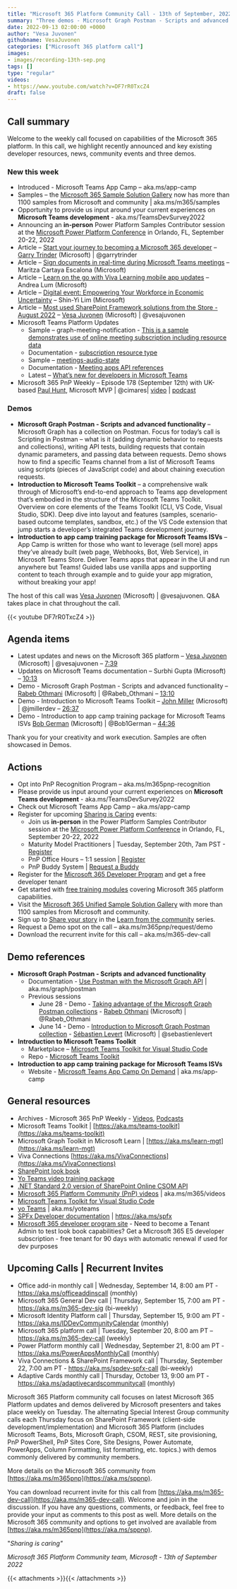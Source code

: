 ```yaml
---
title: "Microsoft 365 Platform Community Call - 13th of September, 2022"
summary: "Three demos - Microsoft Graph Postman - Scripts and advanced functionality, Introduction to Microsoft Teams Toolkit, and Introduction to app camp training package for Microsoft Teams ISVs. Delivered 5 articles, 2 Microsoft Teams samples and PnP Weekly this week."
date: 2022-09-13 02:00:00 +0000
author: "Vesa Juvonen"
githubname: VesaJuvonen
categories: ["Microsoft 365 platform call"]
images:
- images/recording-13th-sep.png
tags: []
type: "regular"
videos:
- https://www.youtube.com/watch?v=DF7rR0TxcZ4
draft: false
---
```


## Call summary

Welcome to the weekly call focused on capabilities of the Microsoft 365 platform.  In this call, we highlight recently announced and key existing developer resources, news, community events and three demos.

### New this week

* Introduced - Microsoft Teams App Camp – aka.ms/app-camp
* Samples – the [Microsoft 365 Sample Solution Gallery](https://adoption.microsoft.com/sample-solution-gallery) now has more than 1100 samples from Microsoft and community \| aka.ms/m365/samples
* Opportunity to provide us input around your current experiences on **Microsoft Teams development** - aka.ms/TeamsDevSurvey2022
* Announcing an **in-person** Power Platform Samples Contributor session at the [Microsoft Power Platform Conference](https://techcommunity.microsoft.com/t5/microsoft-sharepoint-blog/power-platform-conference-learn-about-collab-apps-and-more/ba-p/3574306) in Orlando, FL, September 20-22, 2022
* Article – [Start your journey to becoming a Microsoft 365 developer](https://devblogs.microsoft.com/microsoft365dev/start-your-journey-to-becoming-a-microsoft-365-developer/) – [Garry Trinder](https://twitter.com/garrytrinder) (Microsoft) \| @garrytrinder
* Article – [Sign documents in real-time during Microsoft Teams meetings](https://techcommunity.microsoft.com/t5/microsoft-teams-blog/sign-documents-in-real-time-during-microsoft-teams-meetings/ba-p/3622528) – Maritza Cartaya Escalona (Microsoft)
* Article – [Learn on the go with Viva Learning mobile app updates](https://techcommunity.microsoft.com/t5/microsoft-viva-blog/learn-on-the-go-with-viva-learning-mobile-app-updates/ba-p/3620078) – Andrea Lum (Microsoft)
* Article – [Digital event: Empowering Your Workforce in Economic Uncertainty](https://techcommunity.microsoft.com/t5/microsoft-viva-blog/digital-event-empowering-your-workforce-in-economic-uncertainty/ba-p/3615144) – Shin-Yi Lim (Microsoft)
* Article – [Most used SharePoint Framework solutions from the Store - August 2022](https://techcommunity.microsoft.com/t5/microsoft-sharepoint-blog/most-used-sharepoint-framework-solutions-from-the-store-august/ba-p/3619482) – [Vesa Juvonen](https://twitter.com/vesajuvonen) (Microsoft) \| @vesajuvonen
* Microsoft Teams Platform Updates
    * Sample – graph-meeting-notification - [This is a sample demonstrates use of online meeting subscription including resource data](https://github.com/OfficeDev/Microsoft-Teams-Samples/tree/main/samples/graph-meeting-notification/csharp)
    * Documentation - [subscription resource type](https://learn.microsoft.com/graph/api/resources/subscription?view=graph-rest-1.0)
    * Sample – [meetings-audio-state](https://github.com/OfficeDev/Microsoft-Teams-Samples/tree/main/samples/meetings-audio-state/nodejs)
    * Documentation - [Meeting apps API references](https://learn.microsoft.com/microsoftteams/platform/apps-in-teams-meetings/api-references?tabs=dotnet)
    * Latest – [What’s new for developers in Microsoft Teams](https://learn.microsoft.com/microsoftteams/platform/whats-new)
* Microsoft 365 PnP Weekly – Episode 178 (September 12th) with UK-based [Paul Hunt](https://twitter.com/cimares), Microsoft MVP \| @cimares\| [video](https://pnp.github.io/blog/microsoft-365-pnp-weekly/episode-178/) \| [podcast](https://www.podbean.com/media/share/pb-h8ads-12c134e)


### Demos

* **Microsoft Graph Postman - Scripts and advanced functionality** – Microsoft Graph has a collection on Postman. Focus for today’s call is Scripting in Postman – what is it (adding dynamic behavior to requests and collections), writing API tests, building requests that contain dynamic parameters, and passing data between requests. Demo shows how to find a specific Teams channel from a list of Microsoft Teams using scripts (pieces of JavaScript code) and about chaining execution requests.
* **Introduction to Microsoft Teams Toolkit** – a comprehensive walk through of Microsoft’s end-to-end approach to Teams app development that’s embodied in the structure of the Microsoft Teams Toolkit. Overview on core elements of the Teams Toolkit (CLI, VS Code, Visual Studio, SDK). Deep dive into layout and features (samples, scenario-based outcome templates, sandbox, etc.) of the VS Code extension that jump starts a developer’s integrated Teams development journey.
* **Introduction to app camp training package for Microsoft Teams ISVs** – App Camp is written for those who want to leverage (sell more) apps they’ve already built (web page, Webhooks, Bot, Web Service), in Microsoft Teams Store. Deliver Teams apps that appear in the UI and run anywhere but Teams! Guided labs use vanilla apps and supporting content to teach through example and to guide your app migration, without breaking your app!

The host of this call was [Vesa Juvonen](https://twitter.com/vesajuvonen) (Microsoft) \| @vesajuvonen. Q&A takes place in chat throughout the call.

{{< youtube DF7rR0TxcZ4 >}}

## Agenda items

* Latest updates and news on the Microsoft 365 platform – [Vesa Juvonen](https://twitter.com/vesajuvonen) (Microsoft) \| @vesajuvonen – [7:39](https://youtu.be/DF7rR0TxcZ4?t=459)
* Updates on Microsoft Teams documentation – Surbhi Gupta (Microsoft) – [10:13](https://youtu.be/DF7rR0TxcZ4?t=613)
* Demo - Microsoft Graph Postman - Scripts and advanced functionality – [Rabeb Othmani](https://twitter.com/Rabeb_Othmani) (Microsoft) \| @Rabeb_Othmani – [13:10](https://youtu.be/DF7rR0TxcZ4?t=790)
* Demo - Introduction to Microsoft Teams Toolkit – [John Miller](https://twitter.com/jmillerdev) (Microsoft) \| @jmillerdev – [26:37](https://youtu.be/DF7rR0TxcZ4?t=1597)
* Demo - Introduction to app camp training package for Microsoft Teams ISVs [Bob German](https://twitter.com/Bob1German) (Microsoft) \| @Bob1German – [44:36](https://youtu.be/DF7rR0TxcZ4?t=2676)

Thank you for your creativity and work execution. Samples are often showcased in Demos.


## Actions

* Opt into PnP Recognition Program – aka.ms/m365pnp-recognition
* Please provide us input around your current experiences on **Microsoft Teams development** - aka.ms/TeamsDevSurvey2022
* Check out Microsoft Teams App Camp – aka.ms/app-camp
* Register for upcoming [Sharing is Caring](https://pnp.github.io/sharing-is-caring/) events:
    * Join us **in-person** in the Power Platform Samples Contributor session at the [Microsoft Power Platform Conference](https://techcommunity.microsoft.com/t5/microsoft-sharepoint-blog/power-platform-conference-learn-about-collab-apps-and-more/ba-p/3574306) in Orlando, FL, September 20-22, 2022
    * Maturity Model Practitioners \| Tuesday, September 20th, 7am PST - [Register](https://forms.office.com/Pages/ResponsePage.aspx?id=KtIy2vgLW0SOgZbwvQuRaXDXyCl9DkBHq4A2OG7uLpdUODY3NVRFQ0E4SFg5WlI1TU83WFJQRklZSy4u)
    * PnP Office Hours – 1:1 session \| [Register](https://outlook.office365.com/owa/calendar/PnPSharingisCaring@warner.digital/bookings/)
    * PnP Buddy System \| [Request a Buddy](https://forms.office.com/Pages/ResponsePage.aspx?id=KtIy2vgLW0SOgZbwvQuRaXDXyCl9DkBHq4A2OG7uLpdUMjRRUVg4NElZUUJLTEY1TVVSVDJFRFpLRS4u)
* Register for the [Microsoft 365 Developer Program](https://aka.ms/m365/devprogram) and get a free developer tenant
* Get started with [free training modules](https://aka.ms/m365/dev/learn) covering Microsoft 365 platform capabilities.
* Visit the [Microsoft 365 Unified Sample Solution Gallery](https://adoption.microsoft.com/sample-solution-gallery) with more than 1100 samples from Microsoft and community.
* Sign up to [Share your story](https://aka.ms/share-your-story) in the [Learn from the community](https://aka.ms/LearnFromTheCommunity/ThisWeek) series.
* Request a Demo spot on the call – aka.ms/m365pnp/request/demo
* Download the recurrent invite for this call – aka.ms/m365-dev-call

## Demo references

* **Microsoft Graph Postman - Scripts and advanced functionality**
    * Documentation - [Use Postman with the Microsoft Graph API](https://learn.microsoft.com/graph/use-postman) \| aka.ms/graph/postman
    * Previous sessions
        * June 28 - Demo - [Taking advantage of the Microsoft Graph Postman collections](https://youtu.be/DlGcsPu9XfA) - [Rabeb Othmani](https://twitter.com/Rabeb_Othmani) (Microsoft) \| @Rabeb_Othmani
        * June 14 - Demo - [Introduction to Microsoft Graph Postman collection](https://youtu.be/y9FsUBzCRF8?t=2232) - [Sébastien Levert](https://twitter.com/sebastienlevert) (Microsoft) \| @sebastienlevert
* **Introduction to Microsoft Teams Toolkit**
    * Marketplace – [Microsoft Teams Toolkit for Visual Studio Code](https://marketplace.visualstudio.com/items?itemName=TeamsDevApp.ms-teams-vscode-extension)
    * Repo - [Microsoft Teams Toolkit](https://github.com/officedev/teamsfx)
* **Introduction to app camp training package for Microsoft Teams ISVs**
    * Website - [Microsoft Teams App Camp On Demand](https://microsoft.github.io/app-camp/) \| aka.ms/app-camp

## General resources

* Archives - Microsoft 365 PnP Weekly - [Videos](https://www.youtube.com/playlist?list=PLR9nK3mnD-OVYI-St_CBiFfuL4CZbBpkC), [Podcasts](https://pnpweekly.podbean.com/)
* Microsoft Teams Toolkit | [https://aka.ms/teams-toolkit](https://aka.ms/teams-toolkit)
* Microsoft Graph Toolkit in Microsoft Learn | [https://aka.ms/learn-mgt](https://aka.ms/learn-mgt)
* Viva Connections [https://aka.ms/VivaConnections](https://aka.ms/VivaConnections)
* [SharePoint look book](https://lookbook.microsoft.com/?WT.mc_id=m365-24198-cxa)
* [Yo Teams video training package](https://aka.ms/yoteams-training)
* [.NET Standard 2.0 version of SharePoint Online CSOM API](https://developer.microsoft.com/microsoft-365/blogs/net-standard-version-of-sharepoint-online-csom-apis?WT.mc_id=m365-24198-cxa)
* [Microsoft 365 Platform Community (PnP) videos](https://aka.ms/m365/videos) | aka.ms/m365/videos
* [Microsoft Teams Toolkit for Visual Studio Code](https://marketplace.visualstudio.com/items?itemName=TeamsDevApp.ms-teams-vscode-extension)
* [yo Teams](https://aka.ms/yoteams) | aka.ms/yoteams
* [SPFx Developer documentation](https://aka.ms/spfx) | <https://aka.ms/spfx>
* [Microsoft 365 developer program site](https://developer.microsoft.com/office/dev-program?WT.mc_id=m365-24198-cxa) - Need to become a Tenant Admin to test look book capabilities? Get a Microsoft 365 E5 developer subscription - free tenant for 90 days with automatic renewal if used for dev purposes

## Upcoming Calls | Recurrent Invites

* Office add-in monthly call \| Wednesday, September 14, 8:00 am PT - <https://aka.ms/officeaddinscall> (monthly)
* Microsoft 365 General Dev call \| Thursday, September 15, 7:00 am PT - <https://aka.ms/m365-dev-sig> (bi-weekly)
* Microsoft Identity Platform call \| Thursday, September 15, 9:00 am PT - <https://aka.ms/IDDevCommunityCalendar> (monthly)
* Microsoft 365 platform call \| Tuesday, September 20, 8:00 am PT – <https://aka.ms/m365-dev-call> (weekly)
* Power Platform monthly call \| Wednesday, September 21, 8:00 am PT - <https://aka.ms/PowerAppsMonthlyCall> (monthly)
* Viva Connections & SharePoint Framework call \| Thursday, September 22, 7:00 am PT - <https://aka.ms/spdev-spfx-call> (bi-weekly)
* Adaptive Cards monthly call \| Thursday, October 13, 9:00 am PT - <https://aka.ms/adaptivecardscommunitycall> (monthly)

Microsoft 365 Platform community call focuses on latest Microsoft 365 Platform updates and demos delivered by Microsoft presenters and takes place weekly on Tuesday.  The alternating Special Interest Group community calls each Thursday focus on SharePoint Framework (client-side development/implementation) and Microsoft 365 Platform (includes Microsoft Teams, Bots, Microsoft Graph, CSOM, REST, site provisioning, PnP PowerShell, PnP Sites Core, Site Designs, Power Automate, PowerApps, Column Formatting, list formatting, etc. topics.) with demos commonly delivered by community members.

More details on the Microsoft 365 community from [https://aka.ms/m365pnp](https://aka.ms/sppnp).

You can download recurrent invite for this call from [https://aka.ms/m365-dev-call](https://aka.ms/m365-dev-call).  Welcome and join in the discussion. If you have any questions, comments, or feedback, feel free to provide your input as comments to this post as well. More details on the Microsoft 365 community and options to get involved are available from [https://aka.ms/m365pnp](https://aka.ms/sppnp).


&quot;_Sharing is caring&quot;_

_Microsoft 365 Platform Community team, Microsoft - 13th of September 2022_

{{< attachments >}}{{< /attachments >}}
